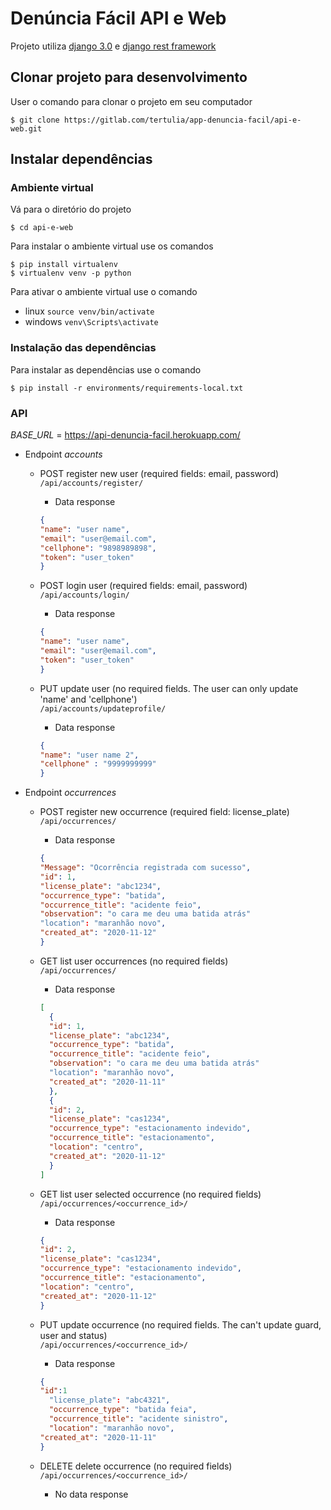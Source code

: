 # **Denúncia Fácil API e Web**

Projeto utiliza [django 3.0](https://docs.djangoproject.com/pt-br/3.0/) e [django rest framework](https://www.django-rest-framework.org)

## Clonar projeto para desenvolvimento
User o comando para clonar o projeto em seu computador
```
$ git clone https://gitlab.com/tertulia/app-denuncia-facil/api-e-web.git
```
## Instalar dependências
### Ambiente virtual
Vá para o diretório do projeto
```
$ cd api-e-web
```
Para instalar o ambiente virtual use os comandos
```
$ pip install virtualenv
$ virtualenv venv -p python
```
Para ativar o ambiente virtual use o comando
- linux `source venv/bin/activate`
- windows `venv\Scripts\activate`
### Instalação das dependências
Para instalar as dependências use o comando
```
$ pip install -r environments/requirements-local.txt
```

### API

*BASE_URL* = https://api-denuncia-facil.herokuapp.com/

* Endpoint *accounts*

  * POST register new user (required fields: email, password)\
    ```/api/accounts/register/```
    * Data response
    ```json
    {
    "name": "user name",
    "email": "user@email.com",
    "cellphone": "9898989898",
    "token": "user_token"
    }
    ```
    
  * POST login user (required fields: email, password)\
    ```/api/accounts/login/```
    * Data response
    ```json
    {
    "name": "user name",
    "email": "user@email.com",
    "token": "user_token"
    }
    ```

  * PUT update user (no required fields. The user can only update 'name' and 'cellphone')\
    ```/api/accounts/updateprofile/```
    * Data response
    ```json
    {
    "name": "user name 2",
    "cellphone" : "9999999999"
    }  

* Endpoint *occurrences*

  * POST register new occurrence (required field: license_plate)\
    ```/api/occurrences/```
    * Data response
    ```json
    {
    "Message": "Ocorrência registrada com sucesso",
    "id": 1,
    "license_plate": "abc1234",
    "occurrence_type": "batida",
    "occurrence_title": "acidente feio",
    "observation": "o cara me deu uma batida atrás"
    "location": "maranhão novo",
    "created_at": "2020-11-12"
    }
    ```

  * GET list user occurrences (no required fields)\
    ```/api/occurrences/```
    * Data response
    ```json
    [
      {
      "id": 1,
      "license_plate": "abc1234",
      "occurrence_type": "batida",
      "occurrence_title": "acidente feio",
      "observation": "o cara me deu uma batida atrás"
      "location": "maranhão novo",
      "created_at": "2020-11-11"
      },
      {
      "id": 2,
      "license_plate": "cas1234",
      "occurrence_type": "estacionamento indevido",
      "occurrence_title": "estacionamento",
      "location": "centro",
      "created_at": "2020-11-12"
      }
    ]
    ```

  * GET list user selected occurrence (no required fields)\
    ```/api/occurrences/<occurrence_id>/```
    * Data response
    ```json
    {
    "id": 2,
    "license_plate": "cas1234",
    "occurrence_type": "estacionamento indevido",
    "occurrence_title": "estacionamento",
    "location": "centro",
    "created_at": "2020-11-12"
    }
    ```

  * PUT update occurrence (no required fields. The can't update guard, user and status)\
    ```/api/occurrences/<occurrence_id>/```
    * Data response
    ```json
    {
    "id":1
	  "license_plate": "abc4321",
	  "occurrence_type": "batida feia",
	  "occurrence_title": "acidente sinistro",
	  "location": "maranhão novo",
    "created_at": "2020-11-11"
    }

  * DELETE delete occurrence (no required fields)\
    ```/api/occurrences/<occurrence_id>/```
    * No data response
  